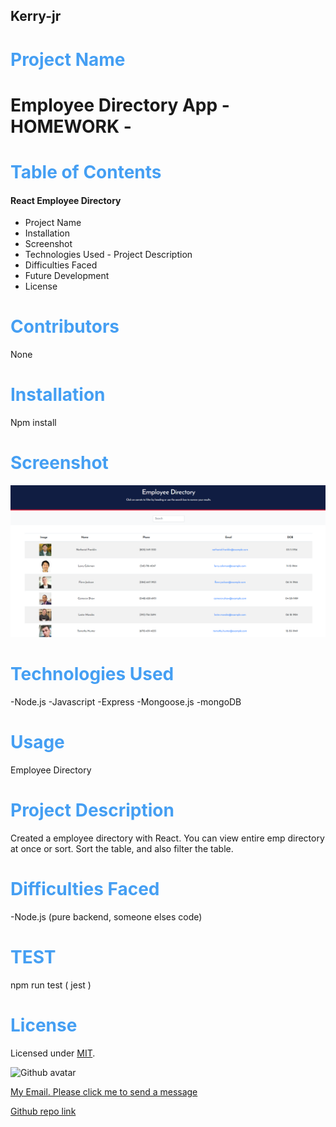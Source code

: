 

## Kerry-jr
# <span style="color: #459ff3;">**Project Name**</span>
# Employee Directory App - HOMEWORK -

# <span style="color: #459ff3;">**Table of Contents**</span>
#### React Employee Directory

- Project Name
- Installation
- Screenshot
- Technologies Used
​- Project Description
- Difficulties Faced
- Future Development
- License
 
# <span style="color: #459ff3;">**Contributors**</span>
None

# <span style="color: #459ff3;">**Installation**</span>
Npm install


# <span style="color: #459ff3;">**Screenshot** </span>
![Image of Kerry's App](./assets/image/empdir.PNG)


# <span style="color: #459ff3;">**Technologies Used**</span>

-Node.js
-Javascript
-Express
-Mongoose.js
-mongoDB

# <span style="color: #459ff3;">**Usage**</span>

Employee Directory

# <span style="color: #459ff3;">**Project Description**</span>
Created a employee directory with React. You can view entire emp directory at once or sort. Sort the table, and also filter the table.
# <span style="color: #459ff3;">**Difficulties Faced**</span>

-Node.js (pure backend, someone elses code)

# <span style="color: #459ff3;">**TEST**</span>

npm run test ( jest )

# <span style="color: #459ff3;">**License**</span>
Licensed under [MIT](https://spdx.org/licenses/MIT.html).

![Github avatar](https://avatars3.githubusercontent.com/u/59150488?v=4)

[My Email. Please click me to send a message](mailto:kerrysfs@gmail.com)

[Github repo link](https://github.com/Kerry-Jr "Your github repo")

